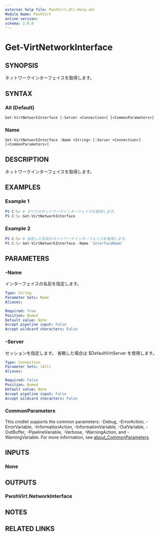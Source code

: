 ```yaml
---
external help file: PwshVirt.dll-Help.xml
Module Name: PwshVirt
online version:
schema: 2.0.0
---
```


# Get-VirtNetworkInterface

## SYNOPSIS
ネットワークインターフェイスを取得します。

## SYNTAX

### All (Default)
```
Get-VirtNetworkInterface [-Server <Connection>] [<CommonParameters>]
```

### Name
```
Get-VirtNetworkInterface -Name <String> [-Server <Connection>] [<CommonParameters>]
```

## DESCRIPTION
ネットワークインターフェイスを取得します。

## EXAMPLES

### Example 1
```powershell
PS C:\> # すべてのネットワークインターフェイスを取得します。
PS C:\> Get-VirtNetworkInterface
```

### Example 2
```powershell
PS C:\> # 指定した名前のネットワークインターフェイスを取得します。
PS C:\> Get-VirtNetworkInterface -Name 'InterfaceName'
```

## PARAMETERS

### -Name
インターフェイスの名前を指定します。

```yaml
Type: String
Parameter Sets: Name
Aliases:

Required: True
Position: Named
Default value: None
Accept pipeline input: False
Accept wildcard characters: False
```

### -Server
セッションを指定します。
省略した場合は $DefaultVirtServer を使用します。

```yaml
Type: Connection
Parameter Sets: (All)
Aliases:

Required: False
Position: Named
Default value: None
Accept pipeline input: False
Accept wildcard characters: False
```

### CommonParameters
This cmdlet supports the common parameters: -Debug, -ErrorAction, -ErrorVariable, -InformationAction, -InformationVariable, -OutVariable, -OutBuffer, -PipelineVariable, -Verbose, -WarningAction, and -WarningVariable. For more information, see [about_CommonParameters](http://go.microsoft.com/fwlink/?LinkID=113216).

## INPUTS

### None

## OUTPUTS

### PwshVirt.NetworkInterface

## NOTES

## RELATED LINKS
